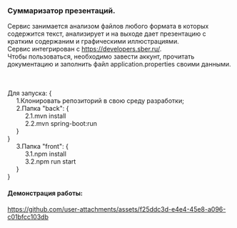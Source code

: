 ### Суммаризатор презентаций.
Сервис занимается анализом файлов любого формата в которых содержится текст, анализирует и на выходе дает презентацию с кратким содержаним и графическими иллюстрациями.
<br />
Сервис интегрирован с https://developers.sber.ru/.
<br />
Чтобы пользоваться, необходимо завести аккунт, прочитать документацию и заполнить файл application.properties своими данными.

<br />
<br />
Для запуска: {
<br />
&nbsp;&nbsp;&nbsp;&nbsp;
1.Клонировать репозиторий в свою среду разработки;
<br />
&nbsp;&nbsp;&nbsp;&nbsp;
2.Папка "back": {
<br />
&nbsp;&nbsp;&nbsp;&nbsp;&nbsp;&nbsp;&nbsp;&nbsp;&nbsp;
2.1.mvn install
<br />
&nbsp;&nbsp;&nbsp;&nbsp;&nbsp;&nbsp;&nbsp;&nbsp;&nbsp;
2.2.mvn spring-boot:run
<br />
&nbsp;&nbsp;&nbsp;&nbsp;
}
<br />
}
<br />
&nbsp;&nbsp;&nbsp;&nbsp;
3.Папка "front": {
<br />
&nbsp;&nbsp;&nbsp;&nbsp;&nbsp;&nbsp;&nbsp;&nbsp;&nbsp;
3.1.npm install
<br />
&nbsp;&nbsp;&nbsp;&nbsp;&nbsp;&nbsp;&nbsp;&nbsp;&nbsp;
3.2.npm run start
<br />
&nbsp;&nbsp;&nbsp;&nbsp;
}
<br />
}
<br />

#### Демонстрация работы:
https://github.com/user-attachments/assets/f25ddc3d-e4e4-45e8-a096-c01bfcc103db


